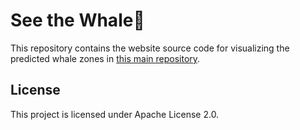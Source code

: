 # See the Whale🐳

This repository contains the website source code for visualizing the predicted whale zones in [this main repository](https://github.com/fahminlb33/autogbifml).

## License

This project is licensed under Apache License 2.0.

